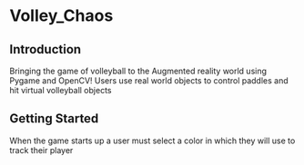 # Volley_Chaos

## Introduction

Bringing the game of volleyball to the Augmented reality world using Pygame and OpenCV! Users use real world objects to control paddles and hit virtual volleyball objects

## Getting Started

When the game starts up a user must select a color in which they will use to track their player
